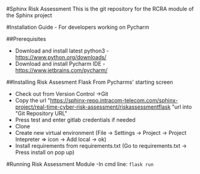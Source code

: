 #Sphinx Risk Assessment
This is the git repository for the RCRA module of the Sphinx project

#Installation Guide - For developers working on Pycharm

##Prerequisites

*  Download and install latest python3 - https://www.python.org/downloads/
*  Download and install Pycharm IDE - https://www.jetbrains.com/pycharm/

##Installing Risk Assesment Flask 
From Pycharms' starting screen

* Check out from Version Control ->Git
*  Copy the url "https://sphinx-repo.intracom-telecom.com/sphinx-project/real-time-cyber-risk-assessment/riskassessmentflask "url into "Git Repository URL"
*  Press test and enter gitlab credentials if needed
*  Clone
*  Create new virtual environment (File -> Settings -> Project -> Project Intepreter => icon -> Add local -> ok)
*  Install requirements from requirements.txt (Go to requirements.txt -> Press install on pop up)

#Running Risk Assessment Module
-In cmd line:
`flask run`